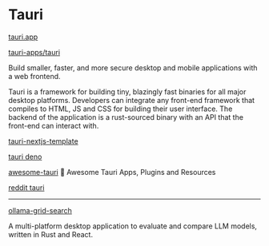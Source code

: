 # Tauri

[tauri.app](https://tauri.app/)

[tauri-apps/tauri](https://github.com/tauri-apps/tauri)

Build smaller, faster, and more secure desktop and mobile applications with a web frontend.

Tauri is a framework for building tiny, blazingly fast binaries for all major desktop platforms. Developers can integrate any front-end framework that compiles to HTML, JS and CSS for building their user interface. The backend of the application is a rust-sourced binary with an API that the front-end can interact with.

[tauri-nextjs-template](https://github.com/kvnxiao/tauri-nextjs-template)

[tauri deno](https://github.com/marc2332/tauri-deno-starter)

[awesome-tauri](https://github.com/tauri-apps/awesome-tauri) 🚀 Awesome Tauri Apps, Plugins and Resources

[reddit tauri](https://www.reddit.com/r/rust/comments/1d7u5ax/its_tauri_a_serious_althernative_today/)

---

[ollama-grid-search](https://github.com/dezoito/ollama-grid-search)

A multi-platform desktop application to evaluate and compare LLM models, written in Rust and React.